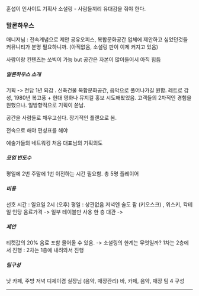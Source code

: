 
훈섭이 인사이트
기획사 소셜링 - 사람들끼리 유대감을 줘야 한다.

### 말론하우스
매니저님 : 
전속계념으로 제안 
공유오피스, 복합문화공간 업체에 제안하고 싶었던것들
커뮤니티가 분명 필요하니까. 
(아직없음, 소셜링 판이 이제 커지고 있음)

사람이랑 컨텐츠는 쏘빅이 가능
but 공간은 자본이 많이들어서 아직 힘듬

#####  말론하우스 소개
기획 -> 전담
1년 되감 . 신축건물 
복합문화공간, 음악으로 풀어나가길 원함. 레트로 감성, 1980년 
복고풍 + 현대 
영화나 뮤지컬 홍보 시도해봤었음. 
고객들의 2차적인 경험을 원했으나. 일방향적으로 기획이 씉남. 

공간을 사람들로 채우고싶다. 
장기적인 플랜으로 봄.

전속으로 해야 편성표를 해야 

예술가들의 네트워킹 처음 대표님의 기획의도

##### 모임 빈도수
평일에 2번 주말에 1번 
이전하는 시간 필요함. 
총 5명 플레이어 

##### 비용
선호 시간 : 일요일 2시 (오후)
평일 : 상관없음 
저녁엔 술도 팜 (키오스크) , 위스키, 칵테일 
인당 음료가격 -> 일부 테이블만 사용
한 층 대관 -> 

##### 제안
티켓값의 20% 음료 포함 
물어올 수 있음. -> 소셜링의 한계는 무엇일까?
1차는 2층에서 진행 : 2차는 1층에 내려와서 진행 

##### 팀구성
낮 카페, 주방
저녁 디제이겸 실장님 (음악, 매장관리)
바, 카페, 음악, 매장 팀 4 구성 

---
